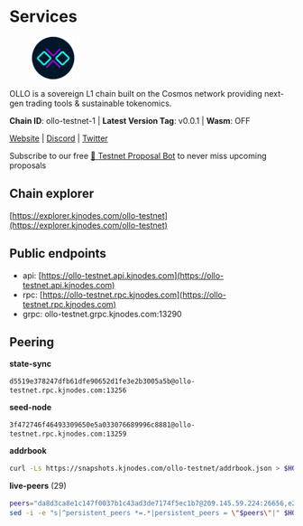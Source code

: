 # Services

<figure><img src="https://raw.githubusercontent.com/kj89/cosmos-images/main/logos/ollo.png" alt=""><figcaption></figcaption></figure>

OLLO is a sovereign L1 chain built on the Cosmos network providing  next-gen trading tools & sustainable tokenomics.

**Chain ID**: ollo-testnet-1 | **Latest Version Tag**: v0.0.1 | **Wasm**: OFF

[Website](https://www.ollostation.zone) | [Discord](https://discord.com/invite/GxBqZ9mSSm) | [Twitter](https://twitter.com/OLLOStation)



Subscribe to our free [🤖 Testnet Proposal Bot](https://t.me/kjnodes_testnet_proposal_bot) to never miss upcoming proposals


## Chain explorer
[https://explorer.kjnodes.com/ollo-testnet](https://explorer.kjnodes.com/ollo-testnet)

## Public endpoints

* api: [https://ollo-testnet.api.kjnodes.com](https://ollo-testnet.api.kjnodes.com)
* rpc: [https://ollo-testnet.rpc.kjnodes.com](https://ollo-testnet.rpc.kjnodes.com)
* grpc: ollo-testnet.grpc.kjnodes.com:13290

## Peering

**state-sync**

```text
d5519e378247dfb61dfe90652d1fe3e2b3005a5b@ollo-testnet.rpc.kjnodes.com:13256
```

**seed-node**

```text
3f472746f46493309650e5a033076689996c8881@ollo-testnet.rpc.kjnodes.com:13259
```

**addrbook**
```bash
curl -Ls https://snapshots.kjnodes.com/ollo-testnet/addrbook.json > $HOME/.ollo/config/addrbook.json
```

**live-peers** (29)
```bash
peers="da8d3ca8e1c147f0037b1c43ad3de7174f5ec1b7@209.145.59.224:26656,e2d59891f1aed38fe8884c63e0bb00f8ddc41b6f@5.78.46.66:26656,47655c33bdecae7f449301197d8b951a97e1b680@89.58.59.75:26656,2a8f0fada8b8b71b8154cf30ce44aebea1b5fe3d@162.19.238.122:26656,f263b8daa389998a3f5d72509c338119b1802e19@51.178.65.184:22656,742d7dccc98ccc2b30abb6ea172fc2175782db50@148.251.91.185:26656,4b73754c2c10d523ffd43ca95d9cb6e0ad8204a4@5.189.148.147:26656,42beefd08b5f8580177d1506220db3a548090262@65.108.195.29:26116,9865c6e15faced6643adc228e3a59744e1b4e277@116.203.29.162:46656,dd577d8f2e997d7e70495640aff124ddb70d1a21@95.217.192.222:26656,a487497f2c80b53fa0908ce072a94a99be698b6b@142.132.162.28:46656,69d2c02f413bea1376f5398646f0c2ce0f82d62e@141.94.73.93:26656,dba5e8b41c4e369418f83a449966e4eb7ca05cd4@65.109.23.114:18156,0bee9e500e51465917506b47691a8fb032100da9@94.130.200.168:32656,80b1ad27820f58b49e7a5a68881f0248a6269e9b@65.108.132.239:15656,cadc2b601a188aedbe4156a6eb5a81e00770bcfc@65.108.219.110:26656,d6c5ff021b091a1fd93b9f811cf7fca0d31e8510@65.108.238.61:46656,5c2a752c9b1952dbed075c56c600c3a79b58c395@195.3.220.135:27006,036d17d15c4e36cee8d93f9fb1a5ad5cb956631f@213.136.76.191:26656,3ea40f63890f10272201edf96d2a49e197e52091@65.108.105.48:18156,799dff05af5d30477f44c816753ff89104b2b8b5@116.202.227.117:32656,ab89596768849d679ed11a9e1848224760a278cc@83.171.248.175:32656,90ad9622ac54023fe4ee9824d77b5d3e3c25c245@162.55.234.70:54956,e53eedfc4c5c4487e1fba7f3b97de6aadfca8cea@5.161.179.64:26656,125b0e30f00df3ff2ee7b29b7992ed888998ad31@65.109.28.177:47656,60a8fdd419c20f509cf590a10978827bcf1cf25c@161.97.99.251:11656,29b78da822388df177f4111e6589958d9f796f06@65.109.122.105:60856,d5519e378247dfb61dfe90652d1fe3e2b3005a5b@65.109.68.190:32656,cba0eacc21eaddadc8903d503b1db12dd002fd0f@65.108.226.183:18156"
sed -i -e "s|^persistent_peers *=.*|persistent_peers = \"$peers\"|" $HOME/.ollo/config/config.toml
```
